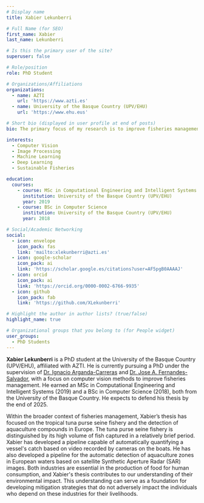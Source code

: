 ```yaml
---
# Display name
title: Xabier Lekunberri

# Full Name (for SEO)
first_name: Xabier
last_name: Lekunberri

# Is this the primary user of the site?
superuser: false

# Role/position
role: PhD Student

# Organizations/Affiliations
organizations:
  - name: AZTI
    url: 'https://www.azti.es'
  - name: University of the Basque Country (UPV/EHU)
    url: 'https://www.ehu.eus'

# Short bio (displayed in user profile at end of posts)
bio: The primary focus of my research is to improve fisheries management through computer vision.

interests:
  - Computer Vision
  - Image Processing
  - Machine Learning
  - Deep Learning
  - Sustainable Fisheries

education:
  courses:
    - course: MSc in Computational Engineering and Intelligent Systems
      institution: University of the Basque Country (UPV/EHU)
      year: 2019
    - course: BSc in Computer Science
      institution: University of the Basque Country (UPV/EHU)
      year: 2018

# Social/Academic Networking
social:
  - icon: envelope
    icon_pack: fas
    link: 'mailto:xlekunberri@azti.es'
  - icon: google-scholar
    icon_pack: ai
    link: 'https://scholar.google.es/citations?user=AF5pgB0AAAAJ'
  - icon: orcid
    icon_pack: ai
    link: 'https://orcid.org/0000-0002-6766-9935'
  - icon: github
    icon_pack: fab
    link: 'https://github.com/XLekunberri'

# Highlight the author in author lists? (true/false)
highlight_name: true

# Organizational groups that you belong to (for People widget)
user_groups:
  - PhD Students
---
```


**Xabier Lekunberri** is a PhD student at the University of the Basque Country (UPV/EHU), affiliated with AZTI. He is currently pursuing a PhD under the supervision of [Dr. Ignacio Arganda-Carreras](https://cvpd.github.io/author/ignacio-arganda-carreras/) and [Dr. Jose A. Fernandes-Salvador](https://www.researchgate.net/profile/Jose-Fernandes-35), with a focus on computer vision methods to improve fisheries management. He earned an MSc in Computational Engineering and Intelligent Systems (2019) and a BSc in Computer Science (2018), both from the University of the Basque Country. He expects to defend his thesis by the end of 2025.

Within the broader context of fisheries management, Xabier’s thesis has focused on the tropical tuna purse seine fishery and the detection of aquaculture compounds in Europe. The tuna purse seine fishery is distinguished by its high volume of fish captured in a relatively brief period. Xabier has developed a pipeline capable of automatically quantifying a vessel's catch based on video recorded by cameras on the boats. He has also developed a pipeline for the automatic detection of aquaculture zones in European waters based on satellite Synthetic Aperture Radar (SAR) images. Both industries are essential in the production of food for human consumption, and Xabier's thesis contributes to our understanding of their environmental impact. This understanding can serve as a foundation for developing mitigation strategies that do not adversely impact the individuals who depend on these industries for their livelihoods.

